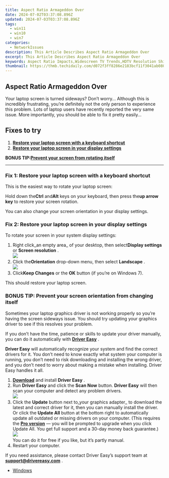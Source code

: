 ```yaml
---
title: Aspect Ratio Armageddon Over
date: 2024-07-02T03:37:08.896Z
updated: 2024-07-03T03:37:08.896Z
tags:
  - win11
  - win10
  - win7
categories:
  - NetworkIssues
description: This Article Describes Aspect Ratio Armageddon Over
excerpt: This Article Describes Aspect Ratio Armageddon Over
keywords: Aspect Ratio Impacts,Widescreen TV Trends,HDTV Resolution Shifts,Display Technology Evolution,Picture Aspect Adjustments,Video Format Adaptations,Screen Ratios Revolution
thumbnail: https://thmb.techidaily.com/d072f3ff8286e2183bcf11f3041ab0808200f5d6d9c5020bae5284cc57e5741b.jpg
---
```


## Aspect Ratio Armageddon Over

 Your laptop screen is turned sideways? Don’t worry… Although this is incredibly frustrating, you’re definitely not the only person to experience this problem. Lots of laptop users have recently reported the very same issue. More importantly, you should be able to fix it pretty easily…

## Fixes to try

1. [**Restore your laptop screen with a keyboard shortcut**](#a)
2. [**Restore your laptop screen in your display settings**](#b)

 **BONUS TIP:[Prevent your screen from rotating itself](#c)**

---

### Fix 1: Restore your laptop screen with a keyboard shortcut

This is the easiest way to rotate your laptop screen:

 Hold down the**Ctrl** and**Alt** keys on your keyboard, then press the**up arrow key**  to restore your screen rotation.

You can also change your screen orientation in your display settings.

### Fix 2: Restore your laptop screen in your display settings

To rotate your screen in your system display settings:

1. Right click_an empty area_ of your desktop, then select**Display settings** or **Screen resolution** .  
![](https://images.drivereasy.com/wp-content/uploads/2018/10/img_5bd043209191b.jpg)
2. Click the**Orientation** drop-down menu, then select **Landscape**  .  
![](https://images.drivereasy.com/wp-content/uploads/2018/10/img_5bd044764e5ec.jpg)
3. Click**Keep Changes** or the **OK** button (if you’re on Windows 7).

This should restore your laptop screen.

### BONUS TIP: Prevent your screen orientation from changing itself

 Sometimes your laptop graphics driver is not working properly so you’re having the screen sideways issue. You should try updating your graphics driver to see if this resolves your problem.

 If you don’t have the time, patience or skills to update your driver manually, you can do it automatically with **[Driver Easy](https://tools.techidaily.com/drivereasy/download/)** .

**Driver Easy**  will automatically recognize your system and find the correct drivers for it. You don’t need to know exactly what system your computer is running, you don’t need to risk downloading and installing the wrong driver, and you don’t need to worry about making a mistake when installing. Driver Easy handles it all.

1. [**Download**](https://tools.techidaily.com/drivereasy/download/) and install **Driver Easy** .
2. Run **Driver Easy** and click the **Scan Now** button. **Driver Easy**  will then scan your computer and detect any problem drivers.  
![](https://images.drivereasy.com/wp-content/uploads/2018/10/img_5bd0366bd75a4.jpg)
3. Click the **Update**  button next to_your graphics adapter_ to download the latest and correct driver for it, then you can manually install the driver. Or click the **Update All**  button at the bottom right to automatically update all outdated or missing drivers on your computer. (This requires the **[Pro version](https://tools.techidaily.com/drivereasy/download/)**  — you will be prompted to upgrade when you click Update All. You get full support and a 30-day money back guarantee.)  
![](https://images.drivereasy.com/wp-content/uploads/2018/10/img_5bd03674f2903.jpg)  
 You can do it for free if you like, but it’s partly manual.
4. Restart your computer.

 If you need assistance, please contact Driver Easy’s support team at **[support@drivereasy.com](mailto:support@drivereasy.com)**  .

* [Windows](https://tools.techidaily.com/drivereasy/download/)

<ins class="adsbygoogle"
     style="display:block"
     data-ad-format="autorelaxed"
     data-ad-client="ca-pub-7571918770474297"
     data-ad-slot="1223367746"></ins>



<ins class="adsbygoogle"
     style="display:block"
     data-ad-client="ca-pub-7571918770474297"
     data-ad-slot="8358498916"
     data-ad-format="auto"
     data-full-width-responsive="true"></ins>



